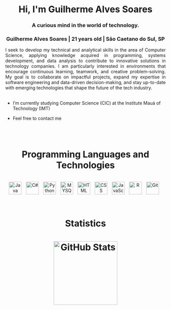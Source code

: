 
<h1 align="center">Hi, I'm Guilherme Alves Soares <br /> </h1>

<h3 align="center">A curious mind in the world of technology. <br/> </h3>
<h3 align="center">Guilherme Alves Soares | 21 years old | São Caetano do Sul, SP <br/> </h3>   

 
<div align="justify">
    I seek to develop my technical and analytical skills in the area of Computer Science, applying knowledge acquired in programming, systems development, and data analysis to contribute to innovative solutions in technology companies. I am particularly interested in environments that encourage continuous learning, teamwork, and creative problem-solving. My goal is to collaborate on impactful projects, expand my expertise in software engineering and data-driven decision-making, and stay up-to-date with emerging technologies that shape the future of the tech industry.
  </div>
<br/>

- I’m currently studying Computer Science (CIC) at the Institute Mauá of Technology (IMT)

- Feel free to contact me
<br/>
<br/>

<h1 align="center">Programming Languages and Technologies <br /> </h1>

<div align = "center"style="display: inline_block"><br>
    <img 
        align="center" 
        alt="Java"
        title="Java" 
        width="40px" 
        style="padding-right: 10px;" 
        src="https://cdn.jsdelivr.net/gh/devicons/devicon@latest/icons/java/java-original.svg"
    />
    <img 
        align="center" 
        alt="C#"
        title="C#" 
        width="40px" 
        style="padding-right: 10px;" 
        src="https://cdn.jsdelivr.net/gh/devicons/devicon@latest/icons/csharp/csharp-original.svg" 
    />
    <img 
        align="center" 
        alt="Python" 
        title="Python"
        width="40px" 
        style="padding-right: 10px;" 
        src="https://cdn.jsdelivr.net/gh/devicons/devicon@latest/icons/python/python-original.svg" 
    />
    <img 
        align="center" 
        alt="MYSQL" 
        title="MYSQL"
        width="40px" 
        style="padding-right: 10px;" 
        src="https://cdn.jsdelivr.net/gh/devicons/devicon@latest/icons/mysql/mysql-original.svg" 
    />
    <img 
        align="center" 
        alt="HTML"
        title="HTML" 
        width="40px" 
        style="padding-right: 10px;" 
        src="https://cdn.jsdelivr.net/gh/devicons/devicon@latest/icons/html5/html5-original.svg" 
    />
    <img 
        align="center" 
        alt="CSS" 
        title="CSS"
        width="40px" 
        style="padding-right: 10px;" 
        src="https://cdn.jsdelivr.net/gh/devicons/devicon@latest/icons/css3/css3-original.svg" 
    />
    <img 
        align="center" 
        alt="JavaScript" 
        title="JavaScript"
        width="40px" 
        style="padding-right: 10px;" 
        src="https://cdn.jsdelivr.net/gh/devicons/devicon@latest/icons/javascript/javascript-original.svg" 
    />
    <img 
        align="center" 
        alt="R" 
        title="R"
        width="40px" 
        style="padding-right: 10px;" 
        src="https://cdn.jsdelivr.net/gh/devicons/devicon@latest/icons/r/r-original.svg" 
    /> 
    <img 
        align="center" 
        alt="Git" 
        title="Git"
        width="40px" 
        style="padding-right: 10px;" 
        src="https://cdn.jsdelivr.net/gh/devicons/devicon@latest/icons/git/git-original.svg" 
    />
</div>
<br/>
<br/>

<h1 align="center"> Statistics <h1/>


<div align="center">
    <img 
        align="center" 
        alt="GitHub Stats" 
        height="200" 
        src="https://github-readme-stats.vercel.app/api/top-langs/?username=GAlvSoares&theme=gruvbox&layout=compact&custom_title=Most Used Languages&langs_count=9" 
    />
</div>
